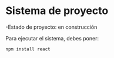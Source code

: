 <h1> Sistema de proyecto </h1>

-Estado de proyecto: en construcción

Para ejecutar el sistema, debes poner:

```npm install react```
